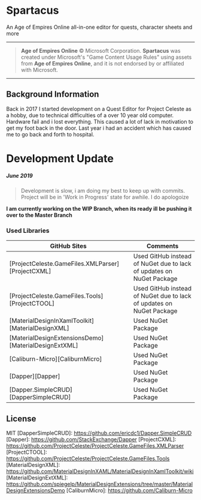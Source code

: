 
# Spartacus
An Age of Empires Online all-in-one editor for quests, character sheets and more

----
>**Age of Empires Online** © Microsoft Corporation. 
**Spartacus** was created under Microsoft's "Game Content Usage Rules" using assets from **Age of Empires Online**, and it is not endorsed by or affiliated with Microsoft.  
-----

## Background Information
 Back in 2017 I started development on a Quest Editor for Project Celeste as a hobby, due to technical difficulties of a over 10 year old computer. Hardware fail and i lost everything. This caused a lot of lack in motivation to get my foot back in the door. Last year i had an accident which has caused me to go back and forth to hospital.

# Development Update

##### June 2019

> Development is slow, i am doing my best to keep up with commits.
> Project will be in 'Work in Progress' state for awhile.
> I do apologoize

**I am currently working on the WIP Branch, when its ready ill be pushing it over to the Master Branch**

### Used Libraries

| GitHub Sites | Comments |
| ------ | ----- |
| [ProjectCeleste.GameFiles.XMLParser][ProjectCXML] | Used GitHub instead of NuGet due to lack of updates on NuGet Package |
| [ProjectCeleste.GameFiles.Tools][ProjectCTOOL] | Used GitHub instead of NuGet due to lack of updates on NuGet Package |
| [MaterialDesignInXamlToolkit][MaterialDesignXML] | Used NuGet Package |
| [MaterialDesignExtensionsDemo][MaterialDesignExtXML] | Used NuGet Package |
| [Caliburn-Micro][CaliburnMicro] | Used NuGet Package |
| [Dapper][Dapper] | Used NuGet Package |
| [Dapper.SimpleCRUD][DapperSimpleCRUD]| Used NuGet Package|


License
----

MIT
[DapperSimpleCRUD]: https://github.com/ericdc1/Dapper.SimpleCRUD
[Dapper]: https://github.com/StackExchange/Dapper
[ProjectCXML]: https://github.com/ProjectCeleste/ProjectCeleste.GameFiles.XMLParser
[ProjectCTOOL]: https://github.com/ProjectCeleste/ProjectCeleste.GameFiles.Tools
[MaterialDesignXML]: https://github.com/MaterialDesignInXAML/MaterialDesignInXamlToolkit/wiki
[MaterialDesignExtXML]: https://github.com/spiegelp/MaterialDesignExtensions/tree/master/MaterialDesignExtensionsDemo
[CaliburnMicro]: https://github.com/Caliburn-Micro
